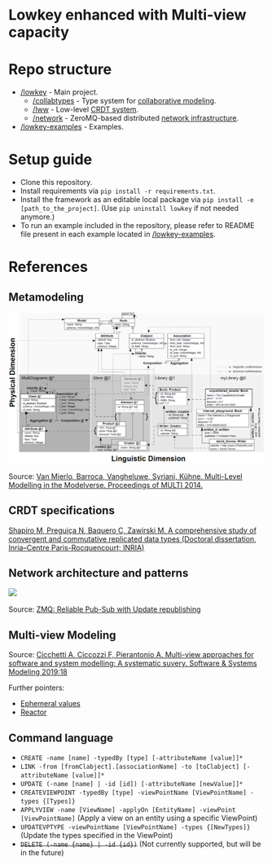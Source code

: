 # Lowkey enhanced with Multi-view capacity

# Repo structure
- [/lowkey](./lowkey) - Main project.
  -  [/collabtypes](./lowkey/collabtypes) - Type system for [collaborative modeling](#Metamodeling).
  -  [/lww](./lowkey/lww) - Low-level [CRDT system](#CRDT-specifications).
  -  [/network](./lowkey/network) - ZeroMQ-based distributed [network infrastructure](#Architecture-and-patterns).
- [/lowkey-examples](./lowkey-examples) - Examples.

# Setup guide
- Clone this repository.
- Install requirements via ```pip install -r requirements.txt```.
- Install the framework as an editable local package via ```pip install -e [path_to_the_project]```. (Use ```pip uninstall lowkey``` if not needed anymore.)
- To run an example included in the repository, please refer to README file present in each example located in [/lowkey-examples](./lowkey-examples).

# References

## Metamodeling

<img src="https://raw.githubusercontent.com/david-istvan/collabserver-modeling/main/docs/modelverse.PNG?raw=true"/>

Source: [Van Mierlo, Barroca, Vangheluwe, Syriani, Kühne. Multi-Level Modelling in the Modelverse. Proceedings of MULTI 2014.](http://miso.es/multi/2014/proceedings_MULTI.pdf#page=89)


## CRDT specifications

[Shapiro M, Preguiça N, Baquero C, Zawirski M. A comprehensive study of convergent and commutative replicated data types (Doctoral dissertation, Inria–Centre Paris-Rocquencourt; INRIA)](https://hal.inria.fr/file/index/docid/555588/filename/techreport.pdf)

## Network architecture and patterns

<img src="https://raw.githubusercontent.com/david-istvan/collabserver-modeling/main/docs/zmq_pattern.PNG?raw=true"/>

Source: [ZMQ: Reliable Pub-Sub with Update republishing](https://zguide.zeromq.org/docs/chapter5/#Republishing-Updates-from-Clients)

## Multi-view Modeling
Source: [Cicchetti A, Ciccozzi F, Pierantonio A. Multi-view approaches for software and system modelling: A systematic suvery. Software & Systems Modeling 2019:18](https://link.springer.com/content/pdf/10.1007/s10270-018-00713-w.pdf)

Further pointers:
* [Ephemeral values](https://zguide.zeromq.org/docs/chapter5/#Ephemeral-Values)
* [Reactor](https://zguide.zeromq.org/docs/chapter5/#Using-a-Reactor)

## Command language
* ```CREATE -name [name] -typedBy [type] [-attributeName [value]]*```
* ```LINK -from [fromClabject].[associationName] -to [toClabject] [-attributeName [value]]*```
* ```UPDATE (-name [name] | -id [id]) [-attributeName [newValue]]*```
* `CREATEVIEWPOINT -typedBy [type] -viewPointName [ViewPointName] -types {[Types]}` 
* `APPLYVIEW -name [ViewName] -applyOn [EntityName] -viewPoint [ViewPointName]` (Apply a view on an entity using a specific ViewPoint) 
* `UPDATEVPTYPE -viewPointName [ViewPointName] -types {[NewTypes]}` (Update the types specified in the ViewPoint)
* ~~```DELETE (-name {name} | -id {id})```~~ (Not currently supported, but will be in the future)